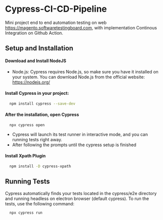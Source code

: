 # Cypress-CI-CD-Pipeline

Mini project end to end automation testing on web https://magento.softwaretestingboard.com, with implementation Continous Integration on Github Action.

## Setup and Installation

#### Download and Install NodeJS 
- Node.js: Cypress requires Node.js, so make sure you have it installed on your system. You can download Node.js from the official website: https://nodejs.org/


#### Install Cypress in your project:
```bash
  npm install cypress --save-dev
```

#### After the installation, open Cypress
```bash
  npx cypress open
```
- Cypress will launch its test runner in interactive mode, and you can running tests right away.
- After following the prompts until the cypress setup is finished

#### Install Xpath Plugin
```bash
  npm install -D cypress-xpath
```


    
## Running Tests
Cypress automatically finds your tests located in the cypress/e2e directory and running headless on electron browser (default cypress). To run the tests, use the following command:

```bash
  npx cypress run
```


